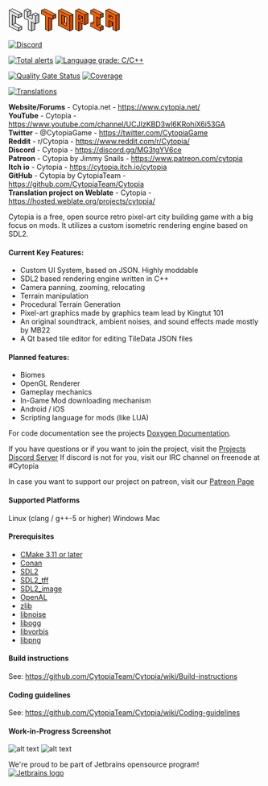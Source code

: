 ![Cytopia Logo](data/resources/images/app_icons/logo_big_textured.png?raw=1)

[![Discord](https://img.shields.io/discord/448344322887254018.svg?logo=discord)](https://discord.gg/qwa2H3G)

[![Total alerts](https://img.shields.io/lgtm/alerts/g/JimmySnails/Cytopia.svg?logo=lgtm&logoWidth=18)](https://lgtm.com/projects/g/JimmySnails/Cytopia/alerts/)
[![Language grade: C/C++](https://img.shields.io/lgtm/grade/cpp/g/JimmySnails/Cytopia.svg?logo=lgtm&logoWidth=18)](https://lgtm.com/projects/g/JimmySnails/Cytopia/context:cpp)

[![Quality Gate Status](https://sonarcloud.io/api/project_badges/measure?project=cytopia&metric=alert_status)](https://sonarcloud.io/dashboard?id=cytopia)
[![Coverage](https://sonarcloud.io/api/project_badges/measure?project=cytopia&metric=coverage)](https://sonarcloud.io/dashboard?id=cytopia)

[![Translations](https://hosted.weblate.org/widgets/cytopia/-/game/svg-badge.svg)](https://hosted.weblate.org/projects/cytopia/)


<b>Website/Forums</b> - Cytopia.net - <https://www.cytopia.net/><br>
<b>YouTube</b> - Cytopia - <https://www.youtube.com/channel/UCJIzKBD3wl6KRohiX6i53GA><br>
<b>Twitter</b> - @CytopiaGame - <https://twitter.com/CytopiaGame><br>
<b>Reddit</b> - r/Cytopia - <https://www.reddit.com/r/Cytopia/><br>
<b>Discord</b> - Cytopia - <https://discord.gg/MG3tgYV6ce><br>
<b>Patreon</b> - Cytopia by Jimmy Snails - <https://www.patreon.com/cytopia><br>
<b>Itch io</b> - Cytopia - <https://cytopia.itch.io/cytopia><br>
<b>GitHub</b> - Cytopia by CytopiaTeam - <https://github.com/CytopiaTeam/Cytopia><br>
<b>Translation project on Weblate</b> - Cytopia - <https://hosted.weblate.org/projects/cytopia/><br>

Cytopia is a free, open source retro pixel-art city building game with a big focus on mods. It utilizes a custom isometric rendering engine based on SDL2.

#### Current Key Features:
- Custom UI System, based on JSON. Highly moddable
- SDL2 based rendering engine written in C++
- Camera panning, zooming, relocating
- Terrain manipulation
- Procedural Terrain Generation
- Pixel-art graphics made by graphics team lead by Kingtut 101
- An original soundtrack, ambient noises, and sound effects made mostly by MB22
- A Qt based tile editor for editing TileData JSON files

#### Planned features:
- Biomes
- OpenGL Renderer
- Gameplay mechanics
- In-Game Mod downloading mechanism
- Android / iOS
- Scripting language for mods (like LUA)

For code documentation see the projects [Doxygen Documentation](https://cytopia-docs.netlify.app/).

If you have questions or if you want to join the project, visit the [Projects Discord Server](https://discord.gg/qwa2H3G)
If discord is not for you, visit our IRC channel on freenode at #Cytopia

In case you want to support our project on patreon, visit our [Patreon Page](https://patreon.com/cytopia)


#### Supported Platforms
Linux (clang / g++-5 or higher)
Windows
Mac

#### Prerequisites

- [CMake 3.11 or later](https://cmake.org/)
- [Conan](https://conan.io)
- [SDL2](https://www.libsdl.org/)
- [SDL2_tff](https://www.libsdl.org/)
- [SDL2_image](https://www.libsdl.org/)
- [OpenAL](https://www.openal.org/)
- [zlib](https://www.zlib.net/)
- [libnoise](http://libnoise.sourceforge.net/)
- [libogg](https://www.xiph.org/ogg/)
- [libvorbis](https://www.xiph.org/vorbis/)
- [libpng](http://www.libpng.org/pub/png/libpng.html)

#### Build instructions

See: <https://github.com/CytopiaTeam/Cytopia/wiki/Build-instructions>

#### Coding guidelines

See: <https://github.com/CytopiaTeam/Cytopia/wiki/Coding-guidelines>

#### Work-in-Progress Screenshot

![alt text](https://cytopia.net/github/Screenshot1.png)
![alt text](https://cytopia.net/github/Screenshot2.jpg)

We're proud to be part of Jetbrains opensource program!  
[<img src="https://cytopia.net/github/jetbrains.png" alt="Jetbrains logo" width="200" height="200"> ](https://www.jetbrains.com/?from=Cytopia)

